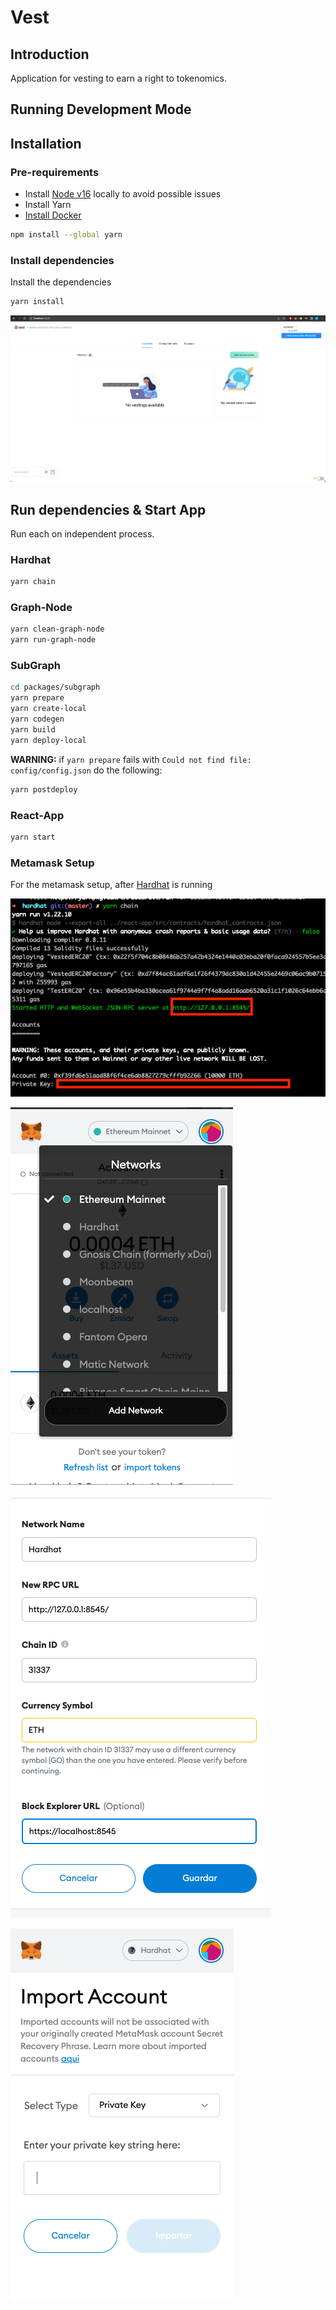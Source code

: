 # Vest

## Introduction

Application for vesting to earn a right to tokenomics. 

## Running Development Mode

## Installation

### Pre-requirements 

- Install [Node v16](https://nodejs.org/dist/latest-v16.x/) locally to avoid possible issues
- Install Yarn
- [Install Docker](https://www.docker.com/products/docker-desktop/)

```bash
npm install --global yarn
```

### Install dependencies

Install the dependencies

```bash
yarn install
```
![homepage](docs/img/app_homepage.png)

## Run dependencies & Start App

Run each on independent process.

### Hardhat

```bash
yarn chain
```

### Graph-Node

```bash
yarn clean-graph-node
yarn run-graph-node
```

### SubGraph

```bash
cd packages/subgraph
yarn prepare
yarn create-local
yarn codegen
yarn build
yarn deploy-local
```

**WARNING:** if `yarn prepare` fails with `Could not find file: config/config.json` do the following:
```bash
yarn postdeploy
```

### React-App
```bash
yarn start
```


### Metamask Setup
For the metamask setup, after [Hardhat](#hardhat) is running

![setup](docs/img/00_metamask_setup_network_info.png)

![add network](docs/img/01_metamask_setup_add_network.png)

![save network](docs/img/02_metamask_setup_save_network.png)

![import account](docs/img/03_metamask_import_account.png)
